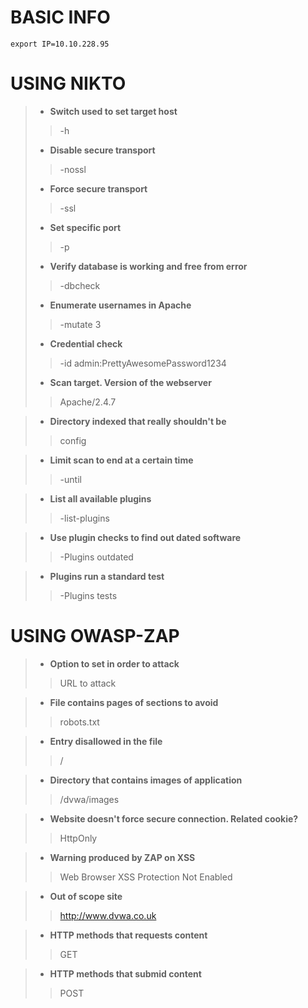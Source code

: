 # BASIC INFO

```
export IP=10.10.228.95
```

# USING NIKTO

> - **Switch used to set target host**
>> -h
>
> - **Disable secure transport**
>> -nossl
>
> - **Force secure transport**
>> -ssl
>
> - **Set specific port**
>> -p
>
> - **Verify database is working and free from error**
>> -dbcheck
>
> - **Enumerate usernames in Apache**
>> -mutate 3
>
> - **Credential check**
>> -id admin:PrettyAwesomePassword1234
>
> - **Scan target. Version of the webserver**
>> Apache/2.4.7

> - **Directory indexed that really shouldn't be**
>> config

> - **Limit scan to end at a certain time**
>> -until

> - **List all available plugins**
>> -list-plugins

> - **Use plugin checks to find out dated software**
>> -Plugins outdated

> - **Plugins run a standard test**
>> -Plugins tests

# USING OWASP-ZAP

> - **Option to set in order to attack**
>> URL to attack

> - **File contains pages of sections to avoid**
>> robots.txt

> - **Entry disallowed in the file**
>> /

> - **Directory that contains images of application**
>> /dvwa/images

> - **Website doesn't force secure connection. Related cookie?**
>> HttpOnly

> - **Warning produced by ZAP on XSS**
>> Web Browser XSS Protection Not Enabled

> - **Out of scope site**
>> http://www.dvwa.co.uk

> - **HTTP methods that requests content**
>> GET

> - **HTTP methods that submid content**
>> POST